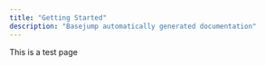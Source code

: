```yaml
---
title: "Getting Started"
description: "Basejump automatically generated documentation"
---
```


This is a test page